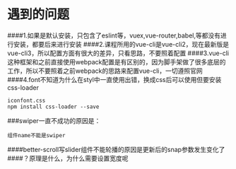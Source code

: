 # 遇到的问题
####1.如果是默认安装，只包含了eslint等，vuex,vue-router,babel,等都没有进行安装，都要后来进行安装
####2.课程所用的vue-cli是vue-cli2，现在最新版是vue-cli3，所以配置方面有很大的差异，只看思路，不要照着配置
####3.vue-cli这种框架和之前直接使用webpack配置是有区别的，因为脚手架做了很多底层的工作，所以不要照着之前webpack的思路来配置vue-cli，一切遵照官网
####4.font不知道为什么在styl中一直使用出错，换成css后可以使用但要安装css-loader
```
iconfont.css
npm install css-loader --save
```
###swiper一直不成功的原因是：
```
组件name不能是swiper
```
####better-scroll写slider组件不能轮播的原因是更新后的snap参数发生变化了
####？原理是什么，为什么需要设置宽度呢
